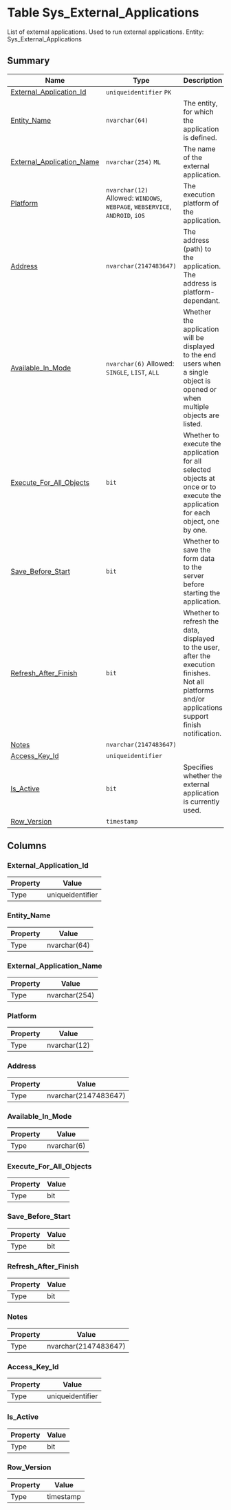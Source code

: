 # Table Sys_External_Applications

List of external applications. Used to run external applications. Entity: Sys_External_Applications

## Summary

| Name | Type | Description |
| - | - | --- |
|[External_Application_Id](#external_application_id)|`uniqueidentifier` `PK`||
|[Entity_Name](#entity_name)|`nvarchar(64)` |The entity, for which the application is defined.|
|[External_Application_Name](#external_application_name)|`nvarchar(254)` `ML`|The name of the external application.|
|[Platform](#platform)|`nvarchar(12)` Allowed: `WINDOWS`, `WEBPAGE`, `WEBSERVICE`, `ANDROID`, `iOS`|The execution platform of the application.|
|[Address](#address)|`nvarchar(2147483647)` |The address (path) to the application. The address is platform-dependant.|
|[Available_In_Mode](#available_in_mode)|`nvarchar(6)` Allowed: `SINGLE`, `LIST`, `ALL`|Whether the application will be displayed to the end users when a single object is opened or when multiple objects are listed.|
|[Execute_For_All_Objects](#execute_for_all_objects)|`bit` |Whether to execute the application for all selected objects at once or to execute the application for each object, one by one.|
|[Save_Before_Start](#save_before_start)|`bit` |Whether to save the form data to the server before starting the application.|
|[Refresh_After_Finish](#refresh_after_finish)|`bit` |Whether to refresh the data, displayed to the user, after the execution finishes. Not all platforms and/or applications support finish notification.|
|[Notes](#notes)|`nvarchar(2147483647)` ||
|[Access_Key_Id](#access_key_id)|`uniqueidentifier` ||
|[Is_Active](#is_active)|`bit` |Specifies whether the external application is currently used.|
|[Row_Version](#row_version)|`timestamp` ||

## Columns

### External_Application_Id

| Property | Value |
| - | - |
|Type|uniqueidentifier|

### Entity_Name

| Property | Value |
| - | - |
|Type|nvarchar(64)|

### External_Application_Name

| Property | Value |
| - | - |
|Type|nvarchar(254)|

### Platform

| Property | Value |
| - | - |
|Type|nvarchar(12)|

### Address

| Property | Value |
| - | - |
|Type|nvarchar(2147483647)|

### Available_In_Mode

| Property | Value |
| - | - |
|Type|nvarchar(6)|

### Execute_For_All_Objects

| Property | Value |
| - | - |
|Type|bit|

### Save_Before_Start

| Property | Value |
| - | - |
|Type|bit|

### Refresh_After_Finish

| Property | Value |
| - | - |
|Type|bit|

### Notes

| Property | Value |
| - | - |
|Type|nvarchar(2147483647)|

### Access_Key_Id

| Property | Value |
| - | - |
|Type|uniqueidentifier|

### Is_Active

| Property | Value |
| - | - |
|Type|bit|

### Row_Version

| Property | Value |
| - | - |
|Type|timestamp|


